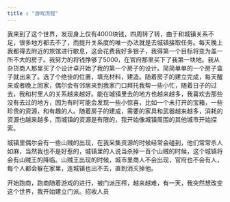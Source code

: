 ```yaml
---
title : "游戏流程"
---
```


我来到了这个世界，发现身上仅有4000块钱，四周转了转，由于和城镇关系不足，很多地方都去不了，而提升关系度的唯一办法就是去城镇接取任务。每天晚上我都得去附近的旅馆进行歇息，这会花费我好多银子，我得第一个目标将变为盖一所不大的房子。我努力的将钱挣够了5000，在官府那里买下了我第一块地。我从杂货商人那里买了个设计卓开始了我的第一个房子的设计。简简单单的一个房子盒子就出来了。选了个绝佳的位置，填充材料，建造。随着房子的建立完成，每天醒来或者晚上回家，偶尔会有邻居来到我家门口拜托我帮一些小忙，随着日子的过去，我和村里人的关系越来越好。能在城镇里去的地方也越来越多，我喜欢去那些没有去过的地方，因为有时可能会发现一些小惊喜，比如一个未打开的宝箱，一些珍贵的资源，和有趣的人。随着房子的建成，需要的家具和武器越来越多，消耗的资源也越来越多，而城镇的资源是有限的，我开始像城镇周围的其他城市开始探索。

城镇里偶尔会有一些山贼的出现，在我采集资源的时候经常会碰到，他们常常杀人如麻，当然我也不是好惹的，城镇里的人说当杀掉一百个山贼的时候，这个城镇将会有山贼王的降临。山贼王出现的时候，城市里商人不会出现，官府也不会有人，每个人都会躲在家里，连城镇也出不去，直到消灭掉他。

开始跑商，跑商随着游戏的进行，被门派压榨，越来越难，有一天，我突然想改变这个世界，我开始建立门派。招收人员